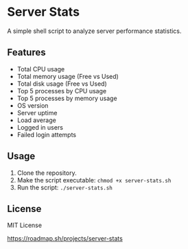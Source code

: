 # Server Stats

A simple shell script to analyze server performance statistics.

## Features
- Total CPU usage
- Total memory usage (Free vs Used)
- Total disk usage (Free vs Used)
- Top 5 processes by CPU usage
- Top 5 processes by memory usage
- OS version
- Server uptime
- Load average
- Logged in users
- Failed login attempts

## Usage
1. Clone the repository.
2. Make the script executable: `chmod +x server-stats.sh`
3. Run the script: `./server-stats.sh`

## License
MIT License

https://roadmap.sh/projects/server-stats

